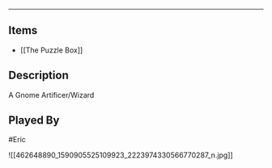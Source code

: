 --------------------------------------------------------------------------------
## Items
* [[The Puzzle Box]]
## Description
A Gnome Artificer/Wizard

## Played By
#Eric

![[462648890_1590905525109923_2223974330566770287_n.jpg]]